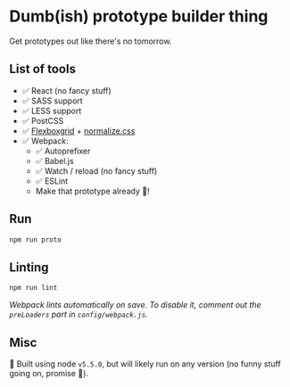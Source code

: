 # Dumb(ish) prototype builder thing
Get prototypes out like there's no tomorrow.

## List of tools
- ✅ React (no fancy stuff)
- ✅ SASS support
- ✅ LESS support
- ✅ PostCSS
- ✅ [Flexboxgrid](https://github.com/kristoferjoseph/flexboxgrid) + [normalize.css](https://github.com/necolas/normalize.css)
- ✅ Webpack:
    - ✅ Autoprefixer
    - ✅ Babel.js
    - ✅ Watch / reload (no fancy stuff)
    - ✅ ESLint
    - Make that prototype already 🙌! 

## Run
```bash
npm run proto
```

## Linting
```bash
npm run lint
```

*Webpack lints automatically on save. To disable it, comment out the `preLoaders` part in `config/webpack.js`.*


## Misc
🔞 Built using node `v5.5.0`, but will likely run on any version (no funny stuff going on, promise 🖖).
